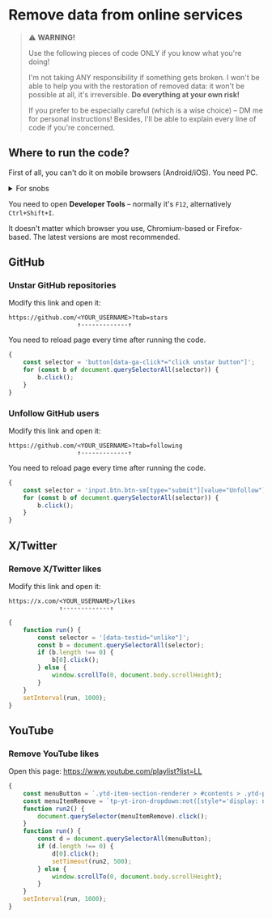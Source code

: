 # Remove data from online services

> ⚠️ **WARNING!**
> 
> Use the following pieces of code ONLY if you know what you're doing!
> 
> I'm not taking ANY responsibility if something gets broken. I won't be able to help you with the restoration of removed data: it won't be possible at all, it's irreversible. **Do everything at your own risk!**
> 
> If you prefer to be especially careful (which is a wise choice) – DM me for personal instructions! Besides, I'll be able to explain every line of code if you're concerned.

## Where to run the code?

First of all, you can't do it on mobile browsers (Android/iOS). You need PC.

<details>
    <summary>For snobs</summary>
    <blockquote>
        <p>Yes, I know, technically you <i>can</i> use mobile browsers or remote debugging, but in this case, most people will find the process overly complicated.</p>
        <p>If you feel like doing it on a mobile browser, no problem at all.</p>
    </blockquote>
</details>

You need to open **Developer Tools** – normally it's `F12`, alternatively `Ctrl+Shift+I`.

It doesn't matter which browser you use, Chromium-based or Firefox-based. The latest versions are most recommended.

## GitHub

### Unstar GitHub repositories

Modify this link and open it:

```url
https://github.com/<YOUR_USERNAME>?tab=stars
                   ↑-------------↑
```

You need to reload page every time after running the code.

```js
{
    const selector = 'button[data-ga-click*="click unstar button"]';
    for (const b of document.querySelectorAll(selector)) {
        b.click();
    }
}
```

### Unfollow GitHub users

Modify this link and open it:

```url
https://github.com/<YOUR_USERNAME>?tab=following
                   ↑-------------↑
```

You need to reload page every time after running the code.

```js
{
    const selector = 'input.btn.btn-sm[type="submit"][value="Unfollow"]';
    for (const b of document.querySelectorAll(selector)) {
        b.click();
    }
}
```

## X/Twitter

### Remove X/Twitter likes

Modify this link and open it:

```url
https://x.com/<YOUR_USERNAME>/likes
              ↑-------------↑
```

```js
{
    function run() {
        const selector = '[data-testid="unlike"]';
        const b = document.querySelectorAll(selector);
        if (b.length !== 0) {
            b[0].click();
        } else {
            window.scrollTo(0, document.body.scrollHeight);
        }
    }
    setInterval(run, 1000);
}
```

## YouTube

### Remove YouTube likes

Open this page: https://www.youtube.com/playlist?list=LL

```js
{
    const menuButton = `.ytd-item-section-renderer > #contents > .ytd-playlist-video-list-renderer:not([is-dismissed]) yt-icon-button`;
    const menuItemRemove = `tp-yt-iron-dropdown:not([style*='display: none;']) ytd-menu-service-item-renderer:last-child`;
    function run2() {
        document.querySelector(menuItemRemove).click();
    }
    function run() {
        const d = document.querySelectorAll(menuButton);
        if (d.length !== 0) {
            d[0].click();
            setTimeout(run2, 500);
        } else {
            window.scrollTo(0, document.body.scrollHeight);
        }
    }
    setInterval(run, 1000);
}
```
